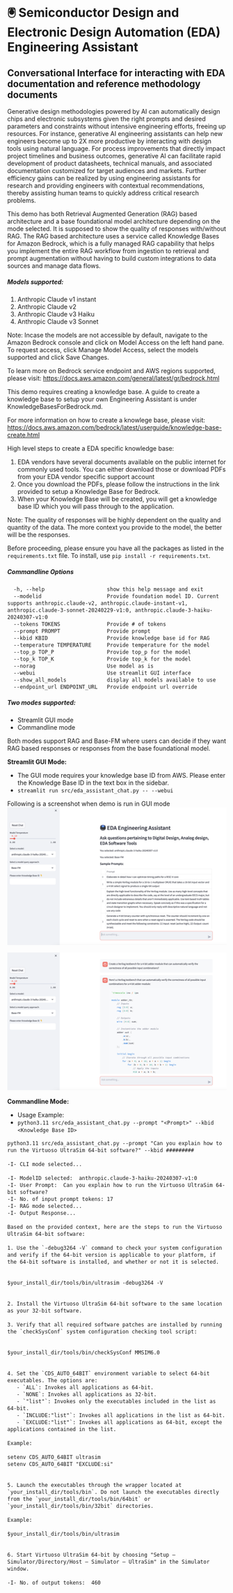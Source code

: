 # :trackball: Semiconductor Design and Electronic Design Automation (EDA) Engineering Assistant

## Conversational Interface for interacting with EDA documentation and reference methodology documents 

Generative design methodologies powered by AI can automatically design chips and electronic subsystems given the right prompts and desired parameters and constraints without intensive engineering efforts, freeing up resources. For instance, generative AI engineering assistants can help new engineers become up to 2X more productive by interacting with design tools using natural language. For process improvements that directly impact project timelines and business outcomes, generative AI can facilitate rapid development of product datasheets, technical manuals, and associated documentation customized for target audiences and markets. Further efficiency gains can be realized by using engineering assistants for research and providing engineers with contextual recommendations, thereby assisting human teams to quickly address critical research problems.

This demo has both Retrieval Augmented Generation (RAG) based architecture and a base foundational model architecture depending on the mode selected. It is supposed to show the quality of responses with/without RAG. The RAG based architecture uses a service called Knowledge Bases for Amazon Bedrock, which is a fully managed RAG capability that helps you implement the entire RAG workflow from ingestion to retrieval and prompt augmentation without having to build custom integrations to data sources and manage data flows.

##### Models supported:
1. Anthropic Claude v1 instant
2. Anthropic Claude v2
3. Anthropic Claude v3 Haiku
4. Anthropic Claude v3 Sonnet

Note: Incase the models are not accessible by default, navigate to the Amazon Bedrock console and click on Model Access on the left hand pane. To request access, click Manage Model Access, select the models supported and click Save Changes.  

To learn more on Bedrock service endpoint and AWS regions supported, please visit:
https://docs.aws.amazon.com/general/latest/gr/bedrock.html 

This demo requires creating a knowledge base. A guide to create a knowledge base to setup your own Engineering Assistant is under KnowledgeBasesForBedrock.md.

For more information on how to create a knowlege base, please visit:
https://docs.aws.amazon.com/bedrock/latest/userguide/knowledge-base-create.html

High level steps to create a EDA specific knowledge base:
1. EDA vendors have several documents available on the public internet for commonly used tools. You can either download those or download PDFs from your EDA vendor specific support account
2. Once you download the PDFs, please follow the instructions in the link provided to setup a Knowledge Base for Bedrock.
3. When your Knowledge Base will be created, you will get a knowledge base ID which you will pass through to the application.

Note: The quality of responses will be highly dependent on the quality and quantity of the data. The more context you provide to the model, the better will be the responses.


Before proceeding, please ensure you have all the packages as listed in the `requirements.txt` file. To install, use `pip install -r requirements.txt`.


##### Commandline Options

```
  -h, --help                    show this help message and exit
  --modelid                     Provide foundation model ID. Current supports anthropic.claude-v2, anthropic.claude-instant-v1, anthropic.claude-3-sonnet-20240229-v1:0, anthropic.claude-3-haiku-20240307-v1:0
  --tokens TOKENS               Provide # of tokens
  --prompt PROMPT               Provide prompt
  --kbid KBID                   Provide knowledge base id for RAG
  --temperature TEMPERATURE     Provide temperature for the model                                
  --top_p TOP_P                 Provide top_p for the model
  --top_k TOP_K                 Provide top_k for the model
  --norag                       Use model as is
  --webui                       Use streamlit GUI interface
  --show_all_models             display all models available to use
  --endpoint_url ENDPOINT_URL   Provide endpoint url override

```

##### Two modes supported:

- Streamlit GUI mode 
- Commandline mode

Both modes support RAG and Base-FM where users can decide if they want RAG based responses or responses from the base foundational model.

**Streamlit GUI Mode:**
- The GUI mode requires your knowledge base ID from AWS. Please enter the Knowledge Base ID in the text box in the sidebar.
- `streamlit run src/eda_assistant_chat.py -- --webui`

Following is a screenshot when demo is run in GUI mode 
![EDA Engineering Assistant (Sample Prompts)](assets/screenshot_eda_assistant_sample_prompts.png)

![EDA Engineering Assistant (Example)](assets/screenshot_eda_assistant_example.png)

**Commandline Mode:**
- Usage Example:
- `python3.11 src/eda_assistant_chat.py --prompt "<Prompt>" --kbid <Knowledge Base ID>`

```
python3.11 src/eda_assistant_chat.py --prompt "Can you explain how to run the Virtuoso UltraSim 64-bit software?" --kbid #########           

-I- CLI mode selected...

-I- ModelID selected:  anthropic.claude-3-haiku-20240307-v1:0
-I- User Prompt:  Can you explain how to run the Virtuoso UltraSim 64-bit software?
-I- No. of input prompt tokens: 17
-I- RAG mode selected...
-I- Output Response...

Based on the provided context, here are the steps to run the Virtuoso UltraSim 64-bit software:

1. Use the `-debug3264 -V` command to check your system configuration and verify if the 64-bit version is applicable to your platform, if the 64-bit software is installed, and whether or not it is selected.


$your_install_dir/tools/bin/ultrasim -debug3264 -V


2. Install the Virtuoso UltraSim 64-bit software to the same location as your 32-bit software.

3. Verify that all required software patches are installed by running the `checkSysConf` system configuration checking tool script:


$your_install_dir/tools/bin/checkSysConf MMSIM6.0


4. Set the `CDS_AUTO_64BIT` environment variable to select 64-bit executables. The options are:
   - `ALL`: Invokes all applications as 64-bit.
   - `NONE`: Invokes all applications as 32-bit.
   - `"list"`: Invokes only the executables included in the list as 64-bit.
   - `INCLUDE:"list"`: Invokes all applications in the list as 64-bit.
   - `EXCLUDE:"list"`: Invokes all applications as 64-bit, except the applications contained in the list.

Example:

setenv CDS_AUTO_64BIT ultrasim
setenv CDS_AUTO_64BIT "EXCLUDE:si"


5. Launch the executables through the wrapper located at `your_install_dir/tools/bin`. Do not launch the executables directly from the `your_install_dir/tools/bin/64bit` or `your_install_dir/tools/bin/32bit` directories.

Example:

$your_install_dir/tools/bin/ultrasim


6. Start Virtuoso UltraSim 64-bit by choosing "Setup – Simulator/Directory/Host – Simulator – UltraSim" in the Simulator window.

-I- No. of output tokens:  460
```
